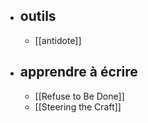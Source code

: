 - ## outils
	- [[antidote]]
- ## apprendre à écrire
	- [[Refuse to Be Done]]
	- [[Steering the Craft]]